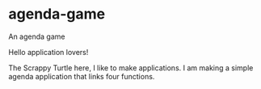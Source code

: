 # agenda-game
An agenda game

Hello application lovers!

The Scrappy Turtle here, I like to make applications. I am making a simple agenda application that links four functions.
